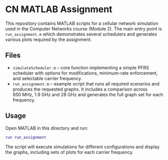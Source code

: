 # CN MATLAB Assignment

This repository contains MATLAB scripts for a cellular network simulation used in the Computer Networks course (Module 2). The main entry point is `run_assignment.m` which demonstrates several schedulers and generates various plots required by the assignment.

## Files

- `simulateScheduler.m` – core function implementing a simple PFRS scheduler with options for modifications, minimum-rate enforcement, and selectable carrier frequency.
- `run_assignment.m` – example script that runs all required scenarios and produces the requested graphs. It includes a comparison across 850 MHz, 1.9 GHz and 28 GHz and generates the full graph set for each frequency.

## Usage

Open MATLAB in this directory and run:

```matlab
run run_assignment
```

The script will execute simulations for different configurations and display the graphs, including sets of plots for each carrier frequency.
